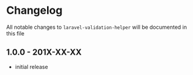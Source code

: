 # Changelog

All notable changes to `laravel-validation-helper` will be documented in this file

## 1.0.0 - 201X-XX-XX

- initial release
